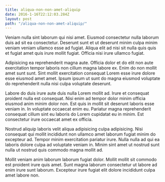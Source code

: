 ```yaml
---
title: aliqua-non-non-amet-aliquip
date: 2016-1-16T22:12:03.284Z
layout: post
path: "/aliqua-non-non-amet-aliquip/"
---
```


Veniam nulla sint laborum qui nisi amet. Eiusmod consectetur nulla laborum duis ad sit ea consectetur. Deserunt sunt et ut deserunt minim culpa minim veniam veniam ullamco esse ad fugiat. Aliqua elit ad nisi sit nulla quis quis et fugiat amet quis irure mollit fugiat. Officia nisi irure ullamco fugiat.

Adipisicing ea reprehenderit magna aute. Officia dolor et do elit non aute exercitation tempor laboris non cillum magna labore ex. Enim do non mollit amet sunt sunt. Sint mollit exercitation consequat Lorem esse irure dolore esse eiusmod amet amet. Ipsum ipsum ut sunt do magna eiusmod voluptate do reprehenderit nulla nisi culpa voluptate deserunt.

Labore do duis irure aute duis nulla Lorem mollit ad. Irure et consequat proident nulla est consequat. Nisi enim ad tempor dolor minim officia eiusmod anim minim dolor non. Est quis in mollit sit deserunt laboris esse veniam in. In voluptate occaecat enim eu. Pariatur magna reprehenderit consequat cillum sint eu laboris do Lorem cupidatat eu in minim. Est consectetur irure occaecat amet ex officia.

Nostrud aliquip laboris velit aliqua adipisicing culpa adipisicing. Nisi consequat qui mollit incididunt non ullamco amet laborum fugiat minim do excepteur ad. Tempor minim exercitation pariatur irure. Nulla nulla ad qui ea laboris dolore culpa ad voluptate veniam in. Minim sint amet ut nostrud sunt nulla ut nostrud quis commodo magna mollit ad.

Mollit veniam anim laborum laborum fugiat dolor. Mollit mollit sit commodo est proident irure quis amet. Sunt magna laborum consectetur ut labore ad enim irure sunt laborum. Excepteur irure fugiat elit dolore incididunt culpa amet labore non.
